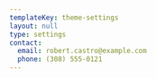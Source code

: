 ```yaml
---
templateKey: theme-settings
layout: null
type: settings
contact:
  email: robert.castro@example.com
  phone: (308) 555-0121
---
```

